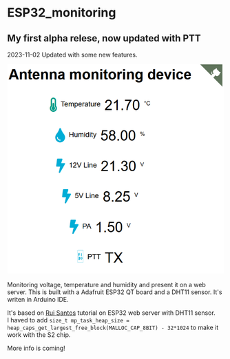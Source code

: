 # ESP32_monitoring

<h2> My first alpha relese, now updated with PTT </h2>

2023-11-02 Updated with some new features.

![alt text](https://raw.githubusercontent.com/Melkutt/ESP32_monitoring/main/src/New_Git_Pic.bmp)

Monitoring voltage, temperature and humidity and present it on a web server. 
This is built with a Adafruit ESP32 QT board and a DHT11 sensor. 
It's writen in Arduino IDE.
<br>

It's based on <a href="https://randomnerdtutorials.com/esp32-dht11-dht22-temperature-humidity-web-server-arduino-ide/">Rui Santos</a> tutorial on ESP32 web server
with DHT11 sensor.
<br>
I haved to add <code>size_t mp_task_heap_size = heap_caps_get_largest_free_block(MALLOC_CAP_8BIT) - 32*1024</code> to make it work with the S2 chip.


More info is coming!
